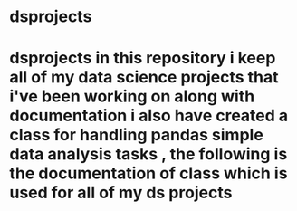 # dsprojects
# dsprojects in this repository i keep all of my data science projects that i've been working on along with documentation i also have created a class for handling pandas simple data analysis tasks , the following is the documentation of class which is used for all of my ds projects
